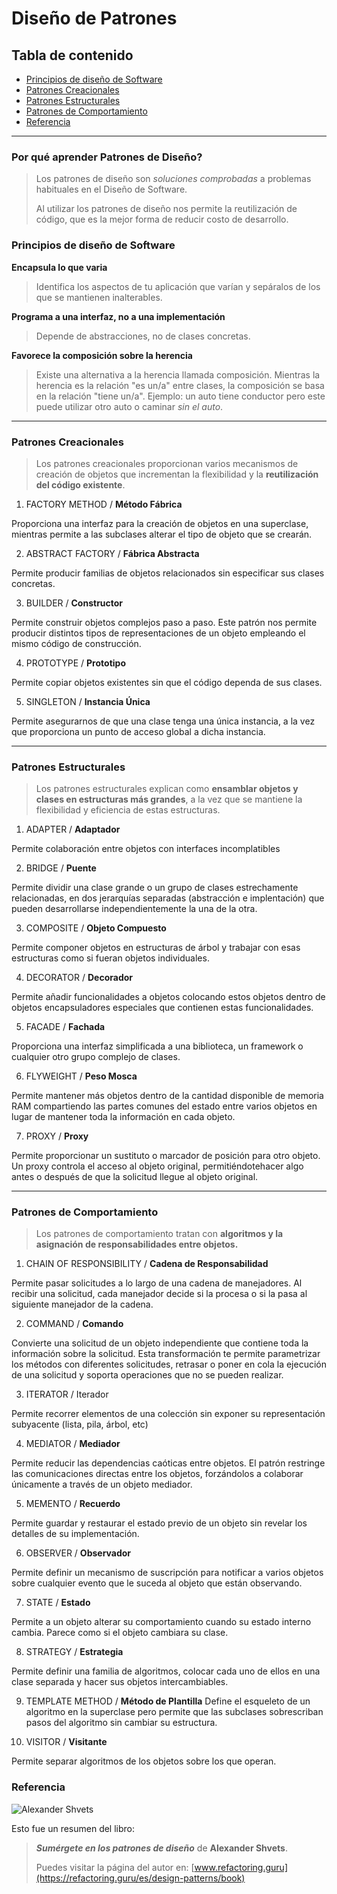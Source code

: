 # Diseño de Patrones

## Tabla de contenido

- [Principios de diseño de Software](#principios-de-diseno-de-software)
- [Patrones Creacionales](#patrones-creacionales)
- [Patrones Estructurales](#patrones-estructurales)
- [Patrones de Comportamiento](#patrones-de-comportamiento)
- [Referencia](#referencia)

--- 

### Por qué aprender Patrones de Diseño?
> Los patrones de diseño son *soluciones comprobadas* a problemas habituales en el Diseño de Software. 
>
> Al utilizar los patrones de diseño nos permite la reutilización de código, que es la mejor forma de reducir costo de desarrollo.

### Principios de diseño de Software

**Encapsula lo que varia**

> Identifica los aspectos de tu aplicación que varían y sepáralos de los que se mantienen inalterables.

**Programa a una interfaz, no a una implementación**

> Depende de abstracciones, no de clases concretas.

**Favorece la composición sobre la herencia**

> Existe una alternativa a la herencia llamada composición. Mientras la herencia es la relación "es un/a" entre clases, la composición se basa en la relación "tiene un/a". Ejemplo: un auto tiene conductor pero este puede utilizar otro auto o caminar _sin el auto_.
---

### Patrones Creacionales

> Los patrones creacionales proporcionan varios mecanismos de creación de objetos que incrementan la flexibilidad y la **reutilización del código existente**.


1. FACTORY METHOD / **Método Fábrica**

Proporciona una interfaz para la creación de objetos en una superclase, mientras permite a las subclases alterar el tipo de objeto que se crearán.

2. ABSTRACT FACTORY / **Fábrica Abstracta**

Permite producir familias de objetos relacionados sin especificar sus clases concretas.

3. BUILDER / **Constructor**

Permite construir objetos complejos paso a paso. Este patrón nos permite producir distintos tipos de representaciones de un objeto empleando el mismo código de construcción.

4. PROTOTYPE / **Prototipo**

Permite copiar objetos existentes sin que el código dependa de sus clases.

5. SINGLETON / **Instancia Única**

Permite asegurarnos de que una clase tenga una única instancia, a la vez que proporciona un punto de acceso global a dicha instancia.

--- 

### Patrones Estructurales

> Los patrones estructurales explican como **ensamblar objetos y clases en estructuras más grandes**, a la vez que se mantiene la flexibilidad y eficiencia de estas estructuras.

1. ADAPTER / **Adaptador**

Permite colaboración entre objetos con interfaces incomplatibles

2. BRIDGE / **Puente**

Permite dividir una clase grande o un grupo de clases estrechamente relacionadas, en dos jerarquías separadas (abstracción e implentación) que pueden desarrollarse independientemente la una de la otra.

3. COMPOSITE / **Objeto Compuesto**

Permite componer objetos en estructuras de árbol y trabajar con esas estructuras como si fueran objetos individuales.

4. DECORATOR / **Decorador**

Permite añadir funcionalidades a objetos colocando estos objetos dentro de objetos encapsuladores especiales que contienen estas funcionalidades. 

5. FACADE / **Fachada**

Proporciona una interfaz simplificada a una biblioteca, un framework o cualquier otro grupo complejo de clases.

6. FLYWEIGHT / **Peso Mosca**

Permite mantener más objetos dentro de la cantidad disponible de memoria RAM compartiendo las partes comunes del estado entre varios objetos en lugar de mantener toda la información en cada objeto.

7. PROXY / **Proxy**

Permite proporcionar un sustituto o marcador de posición para otro objeto. Un proxy controla el acceso al objeto original, permitiéndotehacer algo antes o después de que la solicitud llegue al objeto original.

--- 

### Patrones de Comportamiento

> Los patrones de comportamiento tratan con **algoritmos y la asignación de responsabilidades entre objetos.**

1. CHAIN OF RESPONSIBILITY / **Cadena de Responsabilidad**

Permite pasar solicitudes a lo largo de una cadena de manejadores. Al recibir una solicitud, cada manejador decide si la procesa o si la pasa al siguiente manejador de la cadena.

2. COMMAND / **Comando**

Convierte una solicitud de un objeto independiente que contiene toda la información sobre la solicitud. Esta transformación te permite parametrizar los métodos con diferentes solicitudes, retrasar o poner en cola la ejecución de una solicitud y soporta operaciones que no se pueden realizar.

3. ITERATOR / Iterador

Permite recorrer elementos de una colección sin exponer su representación subyacente (lista, pila, árbol, etc)

4. MEDIATOR / **Mediador**

Permite reducir las dependencias caóticas entre objetos. El patrón restringe las comunicaciones directas entre los objetos, forzándolos a colaborar únicamente a través de un objeto mediador.

5. MEMENTO / **Recuerdo**

Permite guardar y restaurar el estado previo de un objeto sin revelar los detalles de su implementación.

6. OBSERVER / **Observador**

Permite definir un mecanismo de suscripción para notificar a varios objetos sobre cualquier evento que le suceda al objeto que están observando.

7. STATE / **Estado**

Permite a un objeto alterar su comportamiento cuando su estado interno cambia. Parece como si el objeto cambiara su clase.

8. STRATEGY / **Estrategia**

Permite definir una familia de algoritmos, colocar cada uno de ellos en una clase separada y hacer sus objetos intercambiables.


9. TEMPLATE METHOD / **Método de Plantilla**
Define el esqueleto de un algoritmo en la superclase pero permite que las subclases sobrescriban pasos del algoritmo sin cambiar su estructura.

10. VISITOR / **Visitante**

Permite separar algoritmos de los objetos sobre los que operan.


### Referencia

![Alexander Shvets](https://avatars.githubusercontent.com/u/121889?v=4)

Esto fue un resumen del libro:
> **_Sumérgete en los patrones de diseño_** de **Alexander Shvets**. 
> 
> Puedes visitar la página del autor en: [www.refactoring.guru](https://refactoring.guru/es/design-patterns/book)


